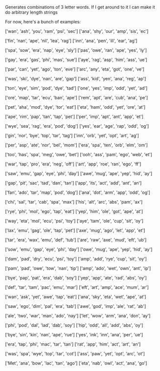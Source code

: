 Generates combinations of 3 letter words. If I get around to it I can make it do arbitrary length strings

For now, here's a bunch of examples: 

['wan', 'ash', 'you', 'ram', 'psi', 'sec']
['ana', 'shy', 'our', 'amp', 'sis', 'ec']

['fin', 'nan', 'ape', 'nil', 'lea', 'rag']
['inn', 'ana', 'pen', 'ill', 'ear', 'ag']

['spa', 'sow', 'era', 'nap', 'eye', 'sly']
['pas', 'owe', 'ran', 'ape', 'yes', 'ly']

['gay', 'era', 'gas', 'phi', 'mas', 'sue']
['aye', 'rag', 'asp', 'him', 'ass', 'ue']

['par', 'can', 'yet', 'ago', 'ton', 'eve']
['arc', 'any', 'eta', 'got', 'one', 've']

['was', 'ski', 'dye', 'nan', 'are', 'gap']
['ass', 'kid', 'yen', 'ana', 'reg', 'ap']

['ton', 'eye', 'sim', 'pod', 'dye', 'tad']
['one', 'yes', 'imp', 'odd', 'yet', 'ad']

['ore', 'map', 'tar', 'ecu', 'ban', 'ape']
['rem', 'apt', 'are', 'cub', 'ana', 'pe']

['pet', 'aha', 'mod', 'dye', 'tor', 'eat']
['eta', 'ham', 'odd', 'yet', 'ore', 'at']

['ape', 'rim', 'pap', 'tan', 'tap', 'pet']
['per', 'imp', 'apt', 'ant', 'app', 'et']

['wye', 'sea', 'rag', 'era', 'pod', 'dog']
['yes', 'ear', 'age', 'rap', 'odd', 'og']

['gin', 'nor', 'bye', 'top', 'tar', 'tag']
['inn', 'orb', 'yet', 'opt', 'art', 'ag']

['per', 'asp', 'ate', 'nor', 'bel', 'mom']
['era', 'spa', 'ten', 'orb', 'elm', 'om']

['too', 'has', 'spa', 'meg', 'owe', 'bet']
['ooh', 'ass', 'pam', 'ego', 'web', 'et']

['war', 'tap', 'pro', 'era', 'neg', 'off']
['art', 'app', 'roe', 'ran', 'ego', 'ff']

['saw', 'emu', 'gap', 'eye', 'phi', 'day']
['awe', 'mug', 'ape', 'yep', 'hid', 'ay']

['gap', 'pit', 'sac', 'tad', 'dan', 'tan']
['app', 'its', 'act', 'add', 'ant', 'an']

['fan', 'ado', 'tar', 'map', 'pod', 'dog']
['ana', 'dot', 'arm', 'app', 'odd', 'og']

['chi', 'sal', 'tar', 'cab', 'spa', 'max']
['his', 'alt', 'arc', 'abs', 'pam', 'ax']

['rye', 'phi', 'mol', 'ego', 'tap', 'eat']
['yep', 'him', 'ole', 'got', 'ape', 'at']

['way', 'eta', 'mol', 'ecu', 'psi', 'toy']
['aye', 'tam', 'ole', 'cup', 'sit', 'oy']

['lax', 'emu', 'gag', 'ole', 'tap', 'pet']
['axe', 'mug', 'ago', 'let', 'app', 'et']

['tar', 'era', 'wax', 'emu', 'def', 'tub']
['are', 'raw', 'axe', 'mud', 'eft', 'ub']

['sow', 'emu', 'gap', 'eye', 'phi', 'day']
['owe', 'mug', 'ape', 'yep', 'hid', 'ay']

['dam', 'pad', 'dry', 'ecu', 'psi', 'toy']
['amp', 'add', 'rye', 'cup', 'sit', 'oy']

['pam', 'pad', 'owe', 'tow', 'nan', 'tip']
['amp', 'ado', 'wet', 'own', 'ant', 'ip']

['bye', 'pap', 'pat', 'era', 'dab', 'soy']
['yep', 'app', 'ate', 'rad', 'abs', 'oy']

['def', 'tar', 'tam', 'pac', 'emu', 'mar']
['eft', 'art', 'amp', 'ace', 'mum', 'ar']

['wan', 'ask', 'yet', 'awe', 'tap', 'eat']
['ana', 'sky', 'eta', 'wet', 'ape', 'at']

['saw', 'ego', 'dim', 'pal', 'era', 'tab']
['awe', 'god', 'imp', 'ale', 'rat', 'ab']

['ale', 'two', 'war', 'man', 'ado', 'nay']
['let', 'wow', 'arm', 'ana', 'don', 'ay']

['phi', 'pod', 'dal', 'lad', 'dab', 'soy']
['hip', 'odd', 'all', 'add', 'abs', 'oy']

['bye', 'sin', 'kin', 'nan', 'ape', 'rue']
['yes', 'ink', 'inn', 'ana', 'per', 'ue']

['era', 'tap', 'phi', 'mac', 'tar', 'tan']
['rat', 'app', 'him', 'act', 'art', 'an']

['was', 'spa', 'wye', 'top', 'tar', 'cot']
['ass', 'paw', 'yet', 'opt', 'arc', 'ot']

['Met', 'ana', 'bow', 'lac', 'tan', 'ago']
['eta', 'nab', 'owl', 'act', 'ana', 'go']

